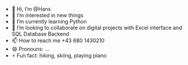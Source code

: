 - 👋 Hi, I’m @Hans
- 👀 I’m interested in new things
- 🌱 I’m currently learning Python
- 💞️ I’m looking to collaborate on digital projects with Excel interface and SQL Database Backend
- 📫 How to reach me +43 680 1430210
- 😄 Pronouns: ...
- ⚡ Fun fact: hiking, skiing, playing piano

<!---
johann1974/johann1974 is a ✨ special ✨ repository because its `README.md` (this file) appears on your GitHub profile.
You can click the Preview link to take a look at your changes.
--->
